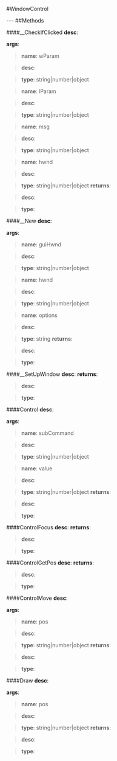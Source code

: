 #WindowControl
<figure markdown="1">

</figure>
---
##Methods

####__CheckIfClicked
**desc**: 

**args**:

> **name**: wParam

> **desc**: 

> **type**: string|number|object

> **name**: lParam

> **desc**: 

> **type**: string|number|object

> **name**: msg

> **desc**: 

> **type**: string|number|object

> **name**: hwnd

> **desc**: 

> **type**: string|number|object
**returns**:

> **desc**: 

> **type**: 

####__New
**desc**: 

**args**:

> **name**: guiHwnd

> **desc**: 

> **type**: string|number|object

> **name**: hwnd

> **desc**: 

> **type**: string|number|object

> **name**: options

> **desc**: 

> **type**: string
**returns**:

> **desc**: 

> **type**: 

####__SetUpWindow
**desc**: 
**returns**:

> **desc**: 

> **type**: 

####Control
**desc**: 

**args**:

> **name**: subCommand

> **desc**: 

> **type**: string|number|object

> **name**: value

> **desc**: 

> **type**: string|number|object
**returns**:

> **desc**: 

> **type**: 

####ControlFocus
**desc**: 
**returns**:

> **desc**: 

> **type**: 

####ControlGetPos
**desc**: 
**returns**:

> **desc**: 

> **type**: 

####ControlMove
**desc**: 

**args**:

> **name**: pos

> **desc**: 

> **type**: string|number|object
**returns**:

> **desc**: 

> **type**: 

####Draw
**desc**: 

**args**:

> **name**: pos

> **desc**: 

> **type**: string|number|object
**returns**:

> **desc**: 

> **type**: 

